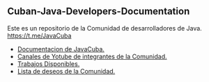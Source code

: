 ## Cuban-Java-Developers-Documentation
Este es un repositorio de la Comunidad de desarrolladores de Java. https://t.me/JavaCuba

- [Documentacion de JavaCuba.](./Documentacion.md)
- [Canales de Yotube de integrantes de la Comunidad.](./Canales-de-Yotube.md)
- [Trabajos Disponibles.](./Trabajos.md)
- [Lista de deseos de la Comunidad.](./Deseos.md)

